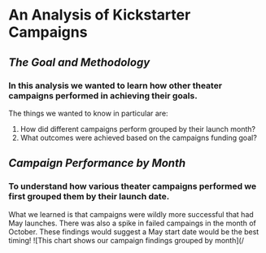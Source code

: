# An Analysis of Kickstarter Campaigns
## *The Goal and Methodology*
### In this analysis we wanted to learn how other theater campaigns performed in achieving their goals.
The things we wanted to know in particular are:
1. How did different campaigns perform grouped by their launch month?
2. What outcomes were achieved based on the campaigns funding goal?

## *Campaign Performance by Month*
### To understand how various theater campaigns performed we first grouped them by their launch date.
What we learned is that campaigns were wildly more successful that had May launches. There was also a spike in failed campaings in the month of October. These findings would suggest a May start date would be the best timing!
![This chart shows our campaign findings grouped by month](/
